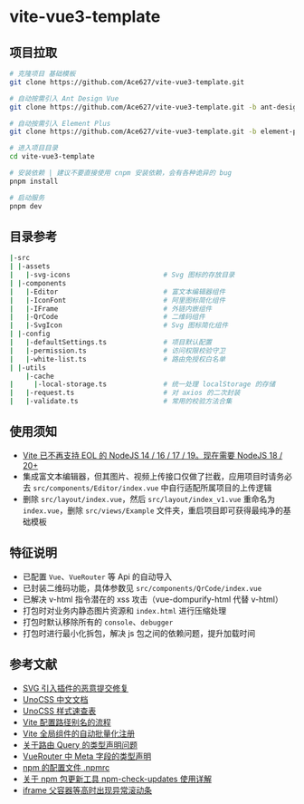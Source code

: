 # vite-vue3-template

## 项目拉取

```bash
# 克隆项目 基础模板
git clone https://github.com/Ace627/vite-vue3-template.git

# 自动按需引入 Ant Design Vue
git clone https://github.com/Ace627/vite-vue3-template.git -b ant-design-vue

# 自动按需引入 Element Plus
git clone https://github.com/Ace627/vite-vue3-template.git -b element-plus

# 进入项目目录
cd vite-vue3-template

# 安装依赖 | 建议不要直接使用 cnpm 安装依赖，会有各种诡异的 bug
pnpm install

# 启动服务
pnpm dev
```

## 目录参考

```bash
|-src
| |-assets
|   |-svg-icons                       # Svg 图标的存放目录
| |-components
|   |-Editor                          # 富文本编辑器组件
|   |-IconFont                        # 阿里图标简化组件
|   |-IFrame                          # 外链内嵌组件
|   |-QrCode                          # 二维码组件
|   |-SvgIcon                         # Svg 图标简化组件
| |-config
|   |-defaultSettings.ts              # 项目默认配置
|   |-permission.ts                   # 访问权限校验守卫
|   |-white-list.ts                   # 路由免授权白名单
| |-utils
    |-cache
|     |-local-storage.ts              # 统一处理 localStorage 的存储
|   |-request.ts                      # 对 axios 的二次封装
|   |-validate.ts                     # 常用的校验方法合集
```

## 使用须知

- [Vite 已不再支持 EOL 的 NodeJS 14 / 16 / 17 / 19。现在需要 NodeJS 18 / 20+](https://cn.vitejs.dev/guide/migration.html#migration-from-v4)
- 集成富文本编辑器，但其图片、视频上传接口仅做了拦截，应用项目时请务必去 `src/components/Editor/index.vue` 中自行适配所属项目的上传逻辑
- 删除 `src/layout/index.vue`，然后 `src/layout/index_v1.vue` 重命名为 `index.vue`，删除 `src/views/Example` 文件夹，重启项目即可获得最纯净的基础模板

## 特征说明

- 已配置 `Vue`、`VueRouter` 等 Api 的自动导入
- 已封装二维码功能，具体参数见 `src/components/QrCode/index.vue`
- 已解决 v-html 指令潜在的 xss 攻击（vue-dompurify-html 代替 v-html）
- 打包时对业务内静态图片资源和 `index.html` 进行压缩处理
- 打包时默认移除所有的 `console`、`debugger`
- 打包时进行最小化拆包，解决 js 包之间的依赖问题，提升加载时间

## 参考文献

- [SVG 引入插件的恶意提交修复](https://github.com/vbenjs/vite-plugin-svg-icons/issues/66)
- [UnoCSS 中文文档](https://unocss.nodejs.cn)
- [UnoCSS 样式速查表](https://unocss.dev/interactive)
- [Vite 配置路径别名的流程](https://juejin.cn/post/7302249949215457319)
- [Vite 全局组件的自动批量化注册](https://juejin.cn/post/7304183129896124416)
- [关于路由 Query 的类型声明问题](https://juejin.cn/post/7330835892276641833)
- [VueRouter 中 Meta 字段的类型声明](https://juejin.cn/post/7302241918351163426)
- [npm 的配置文件 .npmrc](https://juejin.cn/post/7325427710754422784)
- [关于 npm 包更新工具 npm-check-updates 使用详解](https://zhuanlan.zhihu.com/p/482923542)
- [iframe 父容器等高时出现异常滚动条](https://blog.csdn.net/tjj3027/article/details/99299821)
